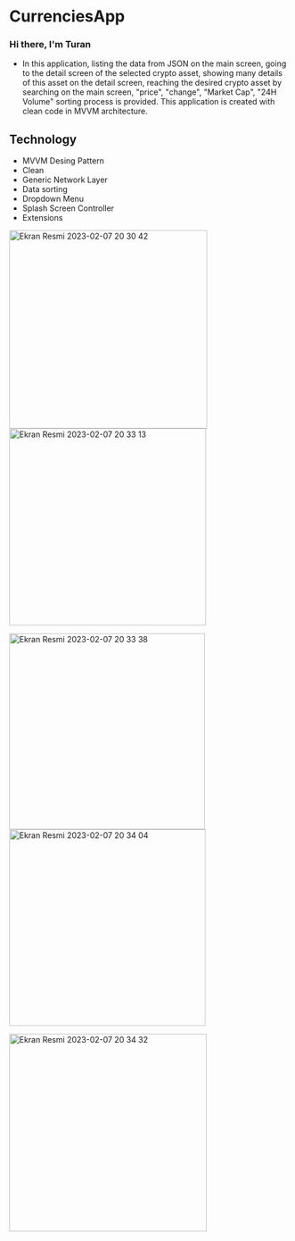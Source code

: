 # CurrenciesApp
### Hi there, I'm Turan 

- In this application, listing the data from JSON on the main screen, going to the detail screen of the selected crypto asset, showing many details of this asset on the detail screen, reaching the desired crypto asset by searching on the main screen, "price", "change", "Market Cap", "24H Volume" sorting process is provided. This application is created with clean code in MVVM architecture.

## Technology

-  MVVM Desing Pattern
-  Clean 
-  Generic Network Layer
-  Data sorting
-  Dropdown Menu
-  Splash Screen Controller
-  Extensions





<img width="355" alt="Ekran Resmi 2023-02-07 20 30 42" src="https://user-images.githubusercontent.com/98350672/217366176-75022eef-00de-467c-8e4f-96f2d442aebd.png"> <img width="353" alt="Ekran Resmi 2023-02-07 20 33 13" src="https://user-images.githubusercontent.com/98350672/217366226-72373113-9a9b-448b-906d-abd3f960c3b2.png">

<img width="351" alt="Ekran Resmi 2023-02-07 20 33 38" src="https://user-images.githubusercontent.com/98350672/217366300-399346cd-3255-47d3-95a2-1458b8178f0a.png"> <img width="352" alt="Ekran Resmi 2023-02-07 20 34 04" src="https://user-images.githubusercontent.com/98350672/217366328-96b2762d-7ef7-47de-912c-dc14aeecf238.png">

<img width="354" alt="Ekran Resmi 2023-02-07 20 34 32" src="https://user-images.githubusercontent.com/98350672/217366363-c48b6953-41a1-42cd-be14-2d399087b205.png">
